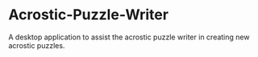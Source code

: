 # Acrostic-Puzzle-Writer
A desktop application to assist the acrostic puzzle writer in creating new acrostic puzzles.
